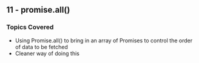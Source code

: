 ## 11 - promise.all()

### Topics Covered

- Using Promise.all() to bring in an array of Promises to control the order of data to be fetched
- Cleaner way of doing this
